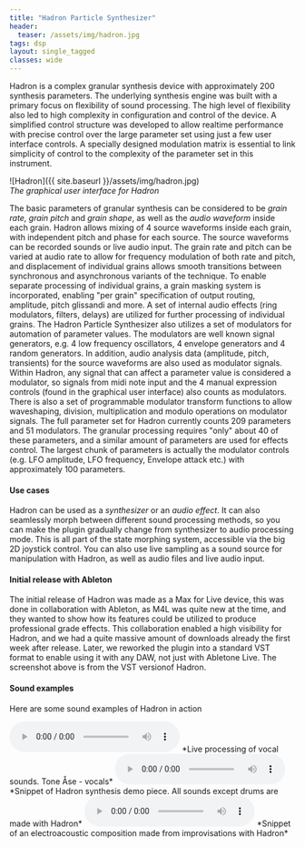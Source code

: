 ```yaml
---
title: "Hadron Particle Synthesizer"
header:
  teaser: /assets/img/hadron.jpg
tags: dsp
layout: single_tagged
classes: wide
---
```



Hadron is a complex granular synthesis device with approximately 200 synthesis parameters. The underlying synthesis engine was built with a primary focus on flexibility of sound processing. The high level of flexibility also led to high complexity in configuration and control of the device. A simplified control structure was developed to allow realtime performance with precise control over the large parameter set using just a few user interface controls. A specially designed modulation matrix is essential to link simplicity of control to the complexity of the parameter set in this instrument.

![Hadron]({{ site.baseurl }}/assets/img/hadron.jpg)  
*The graphical user interface for Hadron*

The basic parameters of granular synthesis can be considered to be *grain rate, grain pitch* and *grain shape*, as well as the *audio waveform* inside each grain. Hadron allows mixing of 4 source waveforms inside each grain, with independent pitch and phase for each source. The source waveforms can be recorded sounds or live audio input. The grain rate and pitch can be varied at audio rate to allow for frequency modulation of both rate and pitch, and displacement of individual grains allows smooth transitions between synchronous and asynchronous variants of the technique. To enable separate processing of individual grains, a grain masking system is incorporated, enabling "per grain" specification of output routing, amplitude, pitch glissandi and more. A set of internal audio effects (ring modulators, filters, delays) are utilized for further processing of individual grains. The Hadron Particle Synthesizer also utilizes a set of modulators for automation of parameter values. The modulators are well known signal generators, e.g. 4 low frequency oscillators, 4 envelope generators and 4 random generators. In addition, audio analysis data (amplitude, pitch, transients) for the source waveforms are also used as modulator signals. Within Hadron, any signal that can affect a parameter value is considered a modulator, so signals from midi note input and the 4 manual expression controls (found in the graphical user interface) also counts as modulators. There is also a set of programmable modulator transform functions to allow waveshaping, division, multiplication and modulo operations on modulator signals. 
The full parameter set for Hadron currently counts 209 parameters and 51 modulators. The granular processing requires "only" about 40 of these parameters, and a similar amount of parameters are used for effects control. The largest chunk of parameters is actually the modulator controls (e.g. LFO amplitude, LFO frequency, Envelope attack etc.) with approximately 100 parameters.

#### Use cases
Hadron can be used as a *synthesizer* or an *audio effect*. It can also seamlessly morph between different sound processing methods, so you can make the plugin gradually change from synthesizer to audio processing mode. This is all part of the state morphing system, accessible via the big 2D joystick control.
You can also use live sampling as a sound source for manipulation with Hadron, as well as audio files and live audio input.


#### Initial release with Ableton
The initial release of Hadron was made as a Max for Live device, this was done in collaboration with Ableton, as M4L was quite new at the time, and they wanted to show how its features could be utilized to produce professional grade effects. This collaboration enabled a high visibility for Hadron, and we had a quite massive amount of downloads already the first week after release. Later, we reworked the plugin into a standard VST format to enable using it with any DAW, not just with Abletone Live. The screenshot above is from the VST versionof Hadron. 

#### Sound examples
Here are some sound examples of Hadron in action

<audio controls="controls">
  <source type="audio/mp3" src="{{ site.baseurl }}/assets/sound/Hadron_voc1.mp3"></source>
  <p>Your browser does not support the audio element.</p>
</audio>
*Live processing of vocal sounds. Tone &Aring;se - vocals*

<audio controls="controls">
  <source type="audio/mp3" src="{{ site.baseurl }}/assets/sound/Falling_cut1.mp3"></source>
  <p>Your browser does not support the audio element.</p>
</audio>
*Snippet of Hadron synthesis demo piece. All sounds except drums are made with Hadron*

<audio controls="controls">
  <source type="audio/mp3" src="{{ site.baseurl }}/assets/sound/Magnetic_forest.mp3"></source>
  <p>Your browser does not support the audio element.</p>
</audio>
*Snippet of an electroacoustic composition made from improvisations with Hadron*
